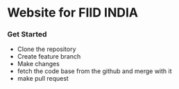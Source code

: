 # Website for FIID INDIA

### Get Started
- Clone the repository
- Create feature branch
- Make changes
- fetch the code base from the github and merge with it
- make pull request

